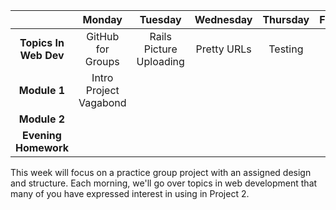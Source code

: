 |  | Monday | Tuesday | Wednesday | Thursday | Friday |
| :----------: | :----------: | :----------: | :----------: | :----------: | :----------: |
| **Topics In Web Dev** | GitHub for Groups | Rails Picture Uploading | Pretty URLs | Testing |  |
| **Module 1** | Intro Project Vagabond |  |  |  |
| **Module 2** |  |  |  |  |  |
| **Evening Homework** |  |  |  |  |  |
		

This week will focus on a practice group project with an assigned design and structure.  Each morning, we'll go over topics in web development that many of you have expressed interest in using in Project 2. 